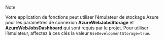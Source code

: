 >[!Note]
> Votre application de fonctions peut utiliser l’émulateur de stockage Azure pour les paramètres de connexion **AzureWebJobsStorage** et **AzureWebJobsDashboard** qui sont requis par le projet. Pour utiliser l’émulateur, affectez à ces clés la valeur `UseDevelopmentStorage=true`. 
